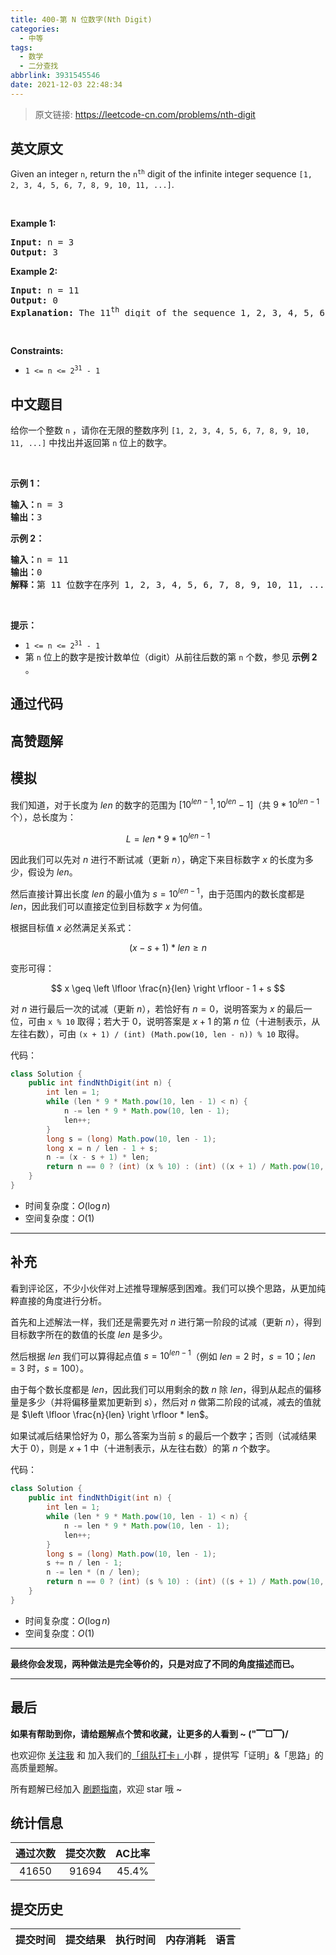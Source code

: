 ```yaml
---
title: 400-第 N 位数字(Nth Digit)
categories:
  - 中等
tags:
  - 数学
  - 二分查找
abbrlink: 3931545546
date: 2021-12-03 22:48:34
---
```


> 原文链接: https://leetcode-cn.com/problems/nth-digit


## 英文原文
<div><p>Given an integer <code>n</code>, return the <code>n<sup>th</sup></code> digit of the infinite integer sequence <code>[1, 2, 3, 4, 5, 6, 7, 8, 9, 10, 11, ...]</code>.</p>

<p>&nbsp;</p>
<p><strong>Example 1:</strong></p>

<pre>
<strong>Input:</strong> n = 3
<strong>Output:</strong> 3
</pre>

<p><strong>Example 2:</strong></p>

<pre>
<strong>Input:</strong> n = 11
<strong>Output:</strong> 0
<strong>Explanation:</strong> The 11<sup>th</sup> digit of the sequence 1, 2, 3, 4, 5, 6, 7, 8, 9, 10, 11, ... is a 0, which is part of the number 10.
</pre>

<p>&nbsp;</p>
<p><strong>Constraints:</strong></p>

<ul>
	<li><code>1 &lt;= n &lt;= 2<sup>31</sup> - 1</code></li>
</ul>
</div>

## 中文题目
<div><p>给你一个整数 <code>n</code> ，请你在无限的整数序列&nbsp;<code>[1, 2, 3, 4, 5, 6, 7, 8, 9, 10, 11, ...]</code> 中找出并返回第&nbsp;<code>n</code><em> </em>位上的数字。</p>

<p>&nbsp;</p>

<p><strong>示例 1：</strong></p>

<pre>
<strong>输入：</strong>n = 3
<strong>输出：</strong>3
</pre>

<p><strong>示例 2：</strong></p>

<pre>
<strong>输入：</strong>n = 11
<strong>输出：</strong>0
<strong>解释：</strong>第 11 位数字在序列 1, 2, 3, 4, 5, 6, 7, 8, 9, 10, 11, ... 里是 <strong>0 </strong>，它是 10 的一部分。
</pre>

<p>&nbsp;</p>

<p><strong>提示：</strong></p>

<ul>
	<li><code>1 &lt;= n &lt;= 2<sup>31</sup> - 1</code></li>
	<li>第 <code>n</code> 位上的数字是按计数单位（digit）从前往后数的第 <code>n</code> 个数，参见 <strong>示例 2</strong> 。</li>
</ul>
</div>

## 通过代码
<RecoDemo>
</RecoDemo>


## 高赞题解
## 模拟

我们知道，对于长度为 $len$ 的数字的范围为 $[10^{len - 1}, 10^{len} - 1]$（共 $9 * 10^{len - 1}$ 个），总长度为：

$$
L = len * 9 * 10^{len - 1}
$$

因此我们可以先对 $n$ 进行不断试减（更新 $n$），确定下来目标数字 $x$ 的长度为多少，假设为 $len$。

然后直接计算出长度 $len$ 的最小值为 $s = 10^{len - 1}$，由于范围内的数长度都是 $len$，因此我们可以直接定位到目标数字 $x$ 为何值。

根据目标值 $x$ 必然满足关系式：

$$
(x - s + 1) * len \geq n
$$ 

变形可得：

$$
x \geq \left \lfloor \frac{n}{len} \right \rfloor - 1 + s
$$ 

对 $n$ 进行最后一次的试减（更新 $n$），若恰好有 $n = 0$，说明答案为 $x$ 的最后一位，可由 `x % 10` 取得；若大于 $0$，说明答案是 $x + 1$ 的第 $n$ 位（十进制表示，从左往右数），可由 `(x + 1) / (int) (Math.pow(10, len - n)) % 10` 取得。

代码：
```Java []
class Solution {
    public int findNthDigit(int n) {
        int len = 1;
        while (len * 9 * Math.pow(10, len - 1) < n) {
            n -= len * 9 * Math.pow(10, len - 1);
            len++;
        }
        long s = (long) Math.pow(10, len - 1);
        long x = n / len - 1 + s;
        n -= (x - s + 1) * len;
        return n == 0 ? (int) (x % 10) : (int) ((x + 1) / Math.pow(10, len - n) % 10);
    }
}
```
* 时间复杂度：$O(\log{n})$
* 空间复杂度：$O(1)$

---

## 补充

看到评论区，不少小伙伴对上述推导理解感到困难。我们可以换个思路，从更加纯粹直接的角度进行分析。

首先和上述解法一样，我们还是需要先对 $n$ 进行第一阶段的试减（更新 $n$），得到目标数字所在的数值的长度 $len$ 是多少。

然后根据 $len$ 我们可以算得起点值 $s = 10^{len - 1}$（例如 $len = 2$ 时，$s = 10$；$len = 3$ 时，$s = 100$）。

由于每个数长度都是 $len$，因此我们可以用剩余的数 $n$ 除 $len$，得到从起点的偏移量是多少（并将偏移量累加更新到 $s$），然后对 $n$ 做第二阶段的试减，减去的值就是 $\left \lfloor \frac{n}{len} \right \rfloor * len$。

如果试减后结果恰好为 $0$，那么答案为当前 $s$ 的最后一个数字；否则（试减结果大于 $0$），则是 $x + 1$ 中（十进制表示，从左往右数）的第 $n$ 个数字。

代码：
```Java []
class Solution {
    public int findNthDigit(int n) {
        int len = 1;
        while (len * 9 * Math.pow(10, len - 1) < n) {
            n -= len * 9 * Math.pow(10, len - 1);
            len++;
        }
        long s = (long) Math.pow(10, len - 1);
        s += n / len - 1;
        n -= len * (n / len);
        return n == 0 ? (int) (s % 10) : (int) ((s + 1) / Math.pow(10, len - n) % 10);
    }
}
```
* 时间复杂度：$O(\log{n})$
* 空间复杂度：$O(1)$

---

**最终你会发现，两种做法是完全等价的，只是对应了不同的角度描述而已。**

---

## 最后

**如果有帮助到你，请给题解点个赞和收藏，让更多的人看到 ~ ("▔□▔)/**

也欢迎你 [关注我](https://oscimg.oschina.net/oscnet/up-19688dc1af05cf8bdea43b2a863038ab9e5.png) 和 加入我们的[「组队打卡」](https://leetcode-cn.com/u/ac_oier/)小群 ，提供写「证明」&「思路」的高质量题解。

所有题解已经加入 [刷题指南](https://github.com/SharingSource/LogicStack-LeetCode/wiki)，欢迎 star 哦 ~ 

## 统计信息
| 通过次数 | 提交次数 | AC比率 |
| :------: | :------: | :------: |
|    41650    |    91694    |   45.4%   |

## 提交历史
| 提交时间 | 提交结果 | 执行时间 |  内存消耗  | 语言 |
| :------: | :------: | :------: | :--------: | :--------: |
